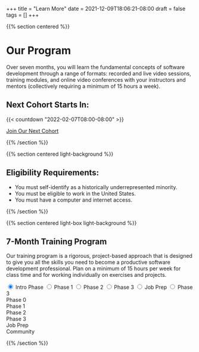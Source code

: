 +++
title = "Learn More"
date = 2021-12-09T18:06:21-08:00
draft = false
tags = []
+++

{{% section centered %}}

# Our Program

Over seven months, you will learn the fundamental concepts of software
development through a range of formats: recorded and live video sessions,
training modules, and online video conferences with your instructors and mentors
(collectively requiring a minimum of 15 hours a week).

## Next Cohort Starts In:

{{< countdown "2022-02-07T08:00-08:00" >}}

<a class="button-like standout" href="/enroll">Join Our Next Cohort</a>

{{% /section %}}

{{% section centered light-background %}}

## Eligibility Requirements:

<div class="list">

- You must self-identify as a historically underrepresented minority.
- You must be eligible to work in the United States.
- You must have a computer and internet access.

</div>

{{% /section %}}

{{% section centered light-box light-background %}}

## 7-Month Training Program

Our training program is a rigorous, project-based approach that is designed to
give you all the skills you need to become a productive software development
professional. Plan on a minimum of 15 hours per week for class time and for
working individually on exercises and projects.


<div id="phase-tabs" class="tabbed">

<div class="menu">
<input type="radio" id="phase-0" name="phases" checked>
<label for="phase-0">Intro Phase</label>

<input type="radio" id="phase-1" name="phases">
<label for="phase-1">Phase 1</label>

<input type="radio" id="phase-2" name="phases">
<label for="phase-2">Phase 2</label>

<input type="radio" id="phase-3" name="phases">
<label for="phase-3">Phase 3</label>

<input type="radio" id="phase-job-prep" name="phases">
<label for="phase-job-prep">Job Prep</label>

<input type="radio" id="phase-community" name="phases">
<label for="phase-community">Phase 3</label>
</div>

<div class="content">

<div data-tab="phase-0" data-tab-active="false">Phase 0</div>
<div data-tab="phase-1" data-tab-active="false">Phase 1</div>
<div data-tab="phase-2" data-tab-active="false">Phase 2</div>
<div data-tab="phase-3" data-tab-active="false">Phase 3</div>
<div data-tab="phase-job-prep" data-tab-active="false">Job Prep</div>
<div data-tab="phase-community" data-tab-active="false">Community</div>

</div>

</div>

<script type="module">
  import { Tabs } from '/scripts/tabs.js';

  const tabs = new Tabs(document.getElementById('phase-tabs'));
</script>



{{% /section %}}
